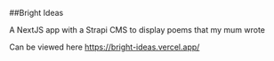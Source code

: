 ##Bright Ideas

A NextJS app with a Strapi CMS to display poems that my mum wrote

Can be viewed here https://bright-ideas.vercel.app/
